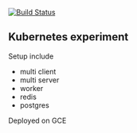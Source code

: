 [![Build Status](https://travis-ci.org/navenduagarwal/complex-k8s.svg?branch=master)](https://travis-ci.org/navenduagarwal/complex-k8s)
## Kubernetes experiment

Setup include
- multi client
- multi server
- worker
- redis
- postgres

Deployed on GCE
